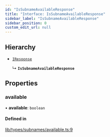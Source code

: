 ```yaml
---
id: "IsSubnameAvailableResponse"
title: "Interface: IsSubnameAvailableResponse"
sidebar_label: "IsSubnameAvailableResponse"
sidebar_position: 0
custom_edit_url: null
---
```


## Hierarchy

- [`IResponse`](IResponse.md)

  ↳ **`IsSubnameAvailableResponse`**

## Properties

### available

• **available**: `boolean`

#### Defined in

[lib/types/subnames/available.ts:9](https://github.com/JustaName-id/JustaName-sdk/blob/3b7cbff/packages/@justaname.id/sdk/src/lib/types/subnames/available.ts#L9)
